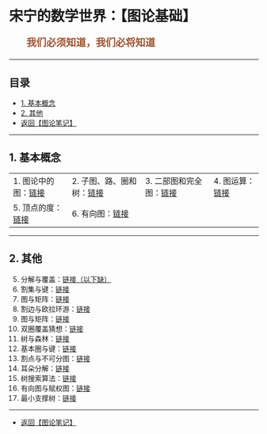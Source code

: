# 宋宁的数学世界：【图论基础】

<p style="color:sienna;font-family:KaiTi;margin-left:35px;font-weight:bold;font-size:20px";>
    我们必须知道，我们必将知道
</p>

---

## 目录

+ <a href="#1">1. 基本概念</a>
+ <a href="#2">2. 其他</a>
+ <a href="/html/notes/graph-theory/graph-theory.html"> 返回【图论笔记】 </a>

---

## <a name="1"> 1. 基本概念 </a>

<table border="0">
<tr>
<td>
1. 图论中的图：<a href="/html/notes/graph-theory/basic/01-graph.html">链接
</td>
<td>
2. 子图、路、圈和树：<a href="/html/notes/graph-theory/basic/02-subgraph.html">链接</a>
</td>
<td>
3. 二部图和完全图：<a href="/html/notes/graph-theory/basic/03-com.html">链接</a>
</td>
<td>
4. 图运算：<a href="/html/notes/graph-theory/basic/04-operation.html">链接</a>
</td>
</tr>
<tr>
<td>
5. 顶点的度：<a href="/html/notes/graph-theory/basic/05-degree.html">链接</a>
</td>
<td>
6. 有向图：<a href="/html/notes/graph-theory/basic/06-digraph.html">链接</a>
</td>
</tr>
</table>

---

## <a name="2"> 2. 其他 </a>

5. 分解与覆盖：<a href="/html/notes/graph-theory/basic/des-cov.html">链接（以下缺）</a>
6. 割集与键：<a href="/html/notes/graph-theory/basic/cut.html">链接</a>
7. 图与矩阵：<a href="/html/notes/graph-theory/basic/mat.html">链接</a>
8. 割边与欧拉环游：<a href="/html/notes/graph-theory/basic/eul.html">链接</a>
9. 图与矩阵：<a href="/html/notes/graph-theory/basic/mat.html">链接</a>
10. 双圈覆盖猜想：<a href="/html/notes/graph-theory/basic/dcc.html">链接</a>
11. 树与森林：<a href="/html/notes/graph-theory/basic/tree.html">链接</a>
12. 基本圈与键：<a href="/html/notes/graph-theory/basic/bcb.html">链接</a>
13. 割点与不可分图：<a href="/html/notes/graph-theory/basic/sep.html">链接</a>
14. 耳朵分解：<a href="/html/notes/graph-theory/basic/ear.html">链接</a>
15. 树搜索算法：<a href="/html/notes/graph-theory/basic/search.html">链接</a>
16. 有向图与赋权图：<a href="/html/notes/graph-theory/basic/di.html">链接</a>
17. 最小支撑树：<a href="/html/notes/graph-theory/basic/di.html">链接</a>

---

+ <a href="/html/notes/graph-theory/graph-theory.html"> 返回【图论笔记】 </a>